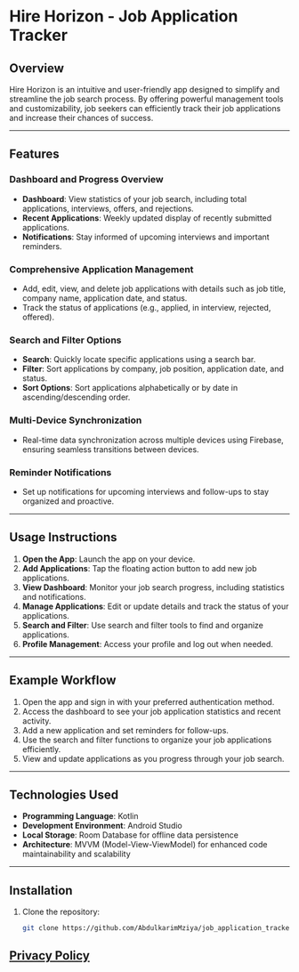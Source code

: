 # Hire Horizon - Job Application Tracker

## Overview

Hire Horizon is an intuitive and user-friendly app designed to simplify and streamline the job search process. By offering powerful management tools and customizability, job seekers can efficiently track their job applications and increase their chances of success.

---

## Features

### Dashboard and Progress Overview
- **Dashboard**: View statistics of your job search, including total applications, interviews, offers, and rejections.
- **Recent Applications**: Weekly updated display of recently submitted applications.
- **Notifications**: Stay informed of upcoming interviews and important reminders.

### Comprehensive Application Management
- Add, edit, view, and delete job applications with details such as job title, company name, application date, and status.
- Track the status of applications (e.g., applied, in interview, rejected, offered).

### Search and Filter Options
- **Search**: Quickly locate specific applications using a search bar.
- **Filter**: Sort applications by company, job position, application date, and status.
- **Sort Options**: Sort applications alphabetically or by date in ascending/descending order.

### Multi-Device Synchronization
- Real-time data synchronization across multiple devices using Firebase, ensuring seamless transitions between devices.

### Reminder Notifications
- Set up notifications for upcoming interviews and follow-ups to stay organized and proactive.

---

## Usage Instructions

1. **Open the App**: Launch the app on your device.
2. **Add Applications**: Tap the floating action button to add new job applications.
3. **View Dashboard**: Monitor your job search progress, including statistics and notifications.
4. **Manage Applications**: Edit or update details and track the status of your applications.
5. **Search and Filter**: Use search and filter tools to find and organize applications.
6. **Profile Management**: Access your profile and log out when needed.

---

## Example Workflow

1. Open the app and sign in with your preferred authentication method.
2. Access the dashboard to see your job application statistics and recent activity.
3. Add a new application and set reminders for follow-ups.
4. Use the search and filter functions to organize your job applications efficiently.
5. View and update applications as you progress through your job search.

---

## Technologies Used

- **Programming Language**: Kotlin
- **Development Environment**: Android Studio
- **Local Storage**: Room Database for offline data persistence
- **Architecture**: MVVM (Model-View-ViewModel) for enhanced code maintainability and scalability

---

## Installation

1. Clone the repository:
   ```bash
   git clone https://github.com/AbdulkarimMziya/job_application_tracker.git

## [Privacy Policy](https://github.com/AbdulkarimMziya/job_application_tracker/blob/main/PrivacyPolicy.md)
